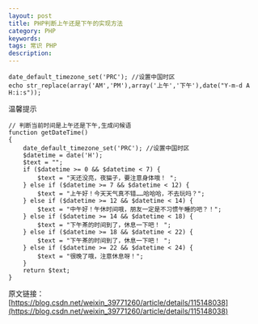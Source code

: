 ```yaml
---
layout: post
title: PHP判断上午还是下午的实现方法
category: PHP
keywords: 
tags: 常识 PHP
description: 
---
```


```
date_default_timezone_set('PRC'); //设置中国时区
echo str_replace(array('AM','PM'),array('上午','下午'),date("Y-m-d A H:i:s"));
```

温馨提示

```
// 判断当前时间是上午还是下午,生成问候语
function getDateTime()
{
    date_default_timezone_set('PRC'); //设置中国时区
    $datetime = date('H');
    $text = "";
    if ($datetime >= 0 && $datetime < 7) {
        $text = "天还没亮，夜猫子，要注意身体哦！ ";
    } else if ($datetime >= 7 && $datetime < 12) {
        $text = "上午好！今天天气真不错……哈哈哈，不去玩吗？";
    } else if ($datetime >= 12 && $datetime < 14) {
        $text = "中午好！午休时间哦，朋友一定是不习惯午睡的吧？！";
    } else if ($datetime >= 14 && $datetime < 18) {
        $text = "下午茶的时间到了，休息一下吧！ ";
    } else if ($datetime >= 18 && $datetime < 22) {
        $text = "下午茶的时间到了，休息一下吧！ ";
    } else if ($datetime >= 22 && $datetime < 24) {
        $text = "很晚了哦，注意休息呀！";
    }
    return $text;
}
```

原文链接：[https://blog.csdn.net/weixin_39771260/article/details/115148038](https://blog.csdn.net/weixin_39771260/article/details/115148038)